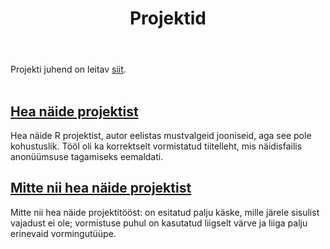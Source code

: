﻿---
layout: page
title: Projektid
---

Projekti juhend on leitav [siit](https://Rkursus.github.io/sygis2019/projekt_juhend).
<br><br>


## [Hea näide projektist](projektid/hea.pdf)
Hea näide R projektist, autor eelistas mustvalgeid jooniseid, aga see pole kohustuslik. Tööl oli ka korrektselt vormistatud tiitelleht, mis näidisfailis anonüümsuse
tagamiseks eemaldati.

## [Mitte nii hea näide projektist](projektid/halb.pdf)
Mitte nii hea näide projektitööst: on esitatud palju käske, mille järele sisulist vajadust ei ole; vormistuse puhul on kasutatud liigselt värve ja liiga palju erinevaid vormingutüüpe.

<!--
{% for post in site.posts %}
## [ {{ post.title }} ](..{{ post.url }})
  {{ post.content | strip_html | truncatewords:30}}
  [ (loe edasi) ](..{{ post.url }})
  <br><br>
  
{% endfor %}
-->
